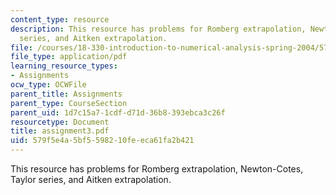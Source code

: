```yaml
---
content_type: resource
description: This resource has problems for Romberg extrapolation, Newton-Cotes, Taylor
  series, and Aitken extrapolation.
file: /courses/18-330-introduction-to-numerical-analysis-spring-2004/579f5e4a5bf5598210feeca61fa2b421_assignment3.pdf
file_type: application/pdf
learning_resource_types:
- Assignments
ocw_type: OCWFile
parent_title: Assignments
parent_type: CourseSection
parent_uid: 1d7c15a7-1cdf-d71d-36b8-393ebca3c26f
resourcetype: Document
title: assignment3.pdf
uid: 579f5e4a-5bf5-5982-10fe-eca61fa2b421
---
```

This resource has problems for Romberg extrapolation, Newton-Cotes, Taylor series, and Aitken extrapolation.

